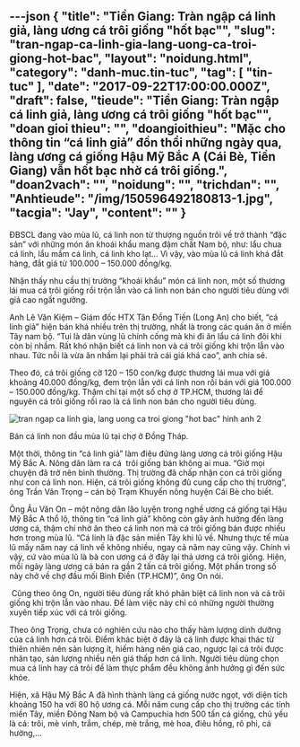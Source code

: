 ---json
{
    "title": "Tiền Giang: Tràn ngập cá linh giả, làng ương cá trôi giống \"hốt bạc\"",
    "slug": "tran-ngap-ca-linh-gia-lang-uong-ca-troi-giong-hot-bac",
    "layout": "noidung.html",
    "category": "danh-muc.tin-tuc",
    "tag": [
        "tin-tuc"
    ],
    "date": "2017-09-22T17:00:00.000Z",
    "draft": false,
    "tieude": "Tiền Giang: Tràn ngập cá linh giả, làng ương cá trôi giống \"hốt bạc\"",
    "doan gioi thieu": "",
    "doangioithieu": "Mặc cho thông tin “cá linh giả” đồn thổi những ngày qua, làng ương cá giống Hậu Mỹ Bắc A (Cái Bè, Tiền Giang) vẫn hốt bạc nhờ cá trôi giống.",
    "doan2vach": "",
    "noidung": "",
    "trichdan": "",
    "Anhtieude": "/img/150596492180813-1.jpg",
    "tacgia": "Jay",
    "__content__": ""
}
---
<p><span style="font-size:14px">ĐBSCL đang v&agrave;o m&ugrave;a lũ, c&aacute; linh non từ thượng nguồn tr&ocirc;i về trở th&agrave;nh &ldquo;đặc sản&rdquo; với những m&oacute;n ăn kho&aacute;i khẩu mang đậm chất Nam bộ, như: lẩu chua c&aacute; linh, lẩu mắm c&aacute; linh, c&aacute; linh kho lạt&hellip; V&igrave; vậy, v&agrave;o m&ugrave;a lũ c&aacute; linh kh&aacute; đắt h&agrave;ng, đắt gi&aacute; từ 100.000 &ndash; 150.000 đồng/kg.</span></p>

<p><span style="font-size:14px">Nhận thấy nhu cầu thị trường &ldquo;kho&aacute;i khẩu&rdquo; m&oacute;n c&aacute; linh non, một số thương l&aacute;i mua c&aacute; tr&ocirc;i giống rồi trộn lẫn v&agrave;o c&aacute; linh non b&aacute;n cho người ti&ecirc;u d&ugrave;ng với gi&aacute; cao ngất ngưởng.</span></p>

<p><span style="font-size:14px">Anh L&ecirc; Văn Kiệm &ndash; Gi&aacute;m đốc HTX T&acirc;n Đồng Tiến (Long An) cho biết, &ldquo;c&aacute; linh giả&rdquo; hiện b&aacute;n kh&aacute; nhiều tr&ecirc;n thị trường, nhất l&agrave; trong c&aacute;c qu&aacute;n ăn ở miền T&acirc;y nam bộ. &ldquo;Tui l&agrave; d&acirc;n v&ugrave;ng lũ ch&iacute;nh cống m&agrave; khi đi ăn lẩu c&aacute; linh đ&ocirc;i khi c&ograve;n bị nhầm. Rất kh&oacute; nhận biết c&aacute; linh non v&agrave; c&aacute; tr&ocirc;i giống khi trộn lẫn v&agrave;o nhau. Tức nỗi&nbsp;l&agrave; vừa ăn nhầm lại phải trả c&aacute;i gi&aacute; kh&aacute; cao&rdquo;, anh chia sẻ.</span></p>

<p><span style="font-size:14px">Theo đ&oacute;, c&aacute; tr&ocirc;i giống cỡ&nbsp;120 &ndash; 150 con/kg được thương l&aacute;i mua với gi&aacute; khoảng 40.000 đồng/kg, đem&nbsp;trộn lẫn với c&aacute; linh non rồi b&aacute;n với gi&aacute; 100.000 &ndash; 150.000 đồng/kg. Thậm ch&iacute; tại một số chợ ở TP.HCM, thương l&aacute;i để nguy&ecirc;n c&aacute; tr&ocirc;i giống rồi rao l&agrave; c&aacute; linh non b&aacute;n cho người ti&ecirc;u d&ugrave;ng.</span></p>

<p><span style="font-size:14px"><img alt="tran ngap ca linh gia, lang uong ca troi giong &quot;hot bac&quot; hinh anh 2" src="http://streaming1.danviet.vn/upload/3-2017/images/2017-09-21/150596502042691-2.jpg" title="Tràn ngập cá linh giả, làng ương cá trôi giống &quot;hốt bạc&quot; hình ảnh 2" /></span></p>

<p><span style="font-size:14px">B&aacute;n c&aacute; linh non đầu m&ugrave;a lũ tại chợ ở Đồng Th&aacute;p.</span></p>

<p><span style="font-size:14px">Một thời, th&ocirc;ng tin &ldquo;c&aacute; linh giả&rdquo; l&agrave;m đi&ecirc;u đứng l&agrave;ng ương c&aacute; tr&ocirc;i giống Hậu Mỹ&nbsp;Bắc A. N&ocirc;ng d&acirc;n l&agrave;m ra c&aacute; &nbsp;tr&ocirc;i giống b&aacute;n kh&ocirc;ng ai mua. &ldquo;Giờ mọi chuyện đ&atilde; trở n&ecirc;n b&igrave;nh thường. Thị trường đ&atilde; chấp nhận con c&aacute; tr&ocirc;i giống như con c&aacute; linh non. Hiện, c&aacute; tr&ocirc;i giống kh&ocirc;ng đủ cung cấp cho thị trường&rdquo;, &ocirc;ng Trần Văn Trọng &ndash; c&aacute;n bộ Trạm Khuyến n&ocirc;ng huyện C&aacute;i B&egrave; cho biết.</span></p>

<p><span style="font-size:14px">&Ocirc;ng &Acirc;u Văn On &ndash; một n&ocirc;ng d&acirc;n l&atilde;o luyện trong nghề ương c&aacute; giống tại Hậu Mỹ&nbsp;Bắc A thổ lộ, th&ocirc;ng tin &ldquo;c&aacute; linh giả&rdquo; kh&ocirc;ng c&ograve;n g&acirc;y ảnh hưởng đến l&agrave;ng ương c&aacute;, thậm ch&iacute; nhờ ăn theo c&aacute; linh non m&agrave;&nbsp;c&aacute; tr&ocirc;i giống b&aacute;n được nhiều hơn trong m&ugrave;a lũ. &ldquo;C&aacute; linh l&agrave; đặc sản&nbsp;miền T&acirc;y khi lũ về. Nhưng thực tế m&ugrave;a lũ mấy năm nay c&aacute; linh về kh&ocirc;ng nhiều, ngay cả năm nay cũng vậy. Ch&iacute;nh v&igrave; vậy, cứ v&agrave;o m&ugrave;a lũ l&agrave; b&agrave; con ương c&aacute; ở đ&acirc;y lại thả ương c&aacute; tr&ocirc;i giống. Hiện, mỗi ng&agrave;y l&agrave;ng ương c&aacute; b&aacute;n ra gần 2 tấn c&aacute; tr&ocirc;i giống. Một phần trong số n&agrave;y chở về chợ đầu mối B&igrave;nh Điền (TP.HCM)&rdquo;, &ocirc;ng On n&oacute;i.</span></p>

<p><span style="font-size:14px">&nbsp;Cũng theo &ocirc;ng On, người ti&ecirc;u d&ugrave;ng rất kh&oacute; ph&acirc;n biệt c&aacute; linh non v&agrave; c&aacute; tr&ocirc;i giống khi trộn lẫn v&agrave;o nhau. Để l&agrave;m việc n&agrave;y chỉ c&oacute; những người thường xuy&ecirc;n tiếp x&uacute;c với c&aacute; tr&ocirc;i giống.</span></p>

<p><span style="font-size:14px">Theo &ocirc;ng Trọng, chưa c&oacute; nghi&ecirc;n cứu n&agrave;o cho thấy h&agrave;m lượng dinh dưỡng của c&aacute; linh hơn c&aacute; tr&ocirc;i. Điểm kh&aacute;c biệt ở đ&acirc;y l&agrave; c&aacute; linh được khai th&aacute;c từ thi&ecirc;n nhi&ecirc;n n&ecirc;n sản lượng &iacute;t, hiếm h&agrave;ng n&ecirc;n gi&aacute; cao, ngược lại c&aacute; tr&ocirc;i được nh&acirc;n tạo, sản lượng nhiều n&ecirc;n gi&aacute; thấp hơn c&aacute; linh. Người ti&ecirc;u d&ugrave;ng chọn mua c&aacute; linh hay c&aacute; tr&ocirc;i để l&agrave;m thực phẩm đều kh&ocirc;ng ảnh hưởng g&igrave; đến sức khỏe.</span></p>

<p><span style="font-size:14px">Hiện, x&atilde; Hậu Mỹ Bắc A đ&atilde; h&igrave;nh th&agrave;nh l&agrave;ng c&aacute; giống nước ngọt, với diện t&iacute;ch khoảng 150 ha với 80 hộ ương c&aacute;. Mỗi năm cung cấp cho thị trường c&aacute;c tỉnh miền T&acirc;y, miền Đ&ocirc;ng Nam bộ v&agrave; Campuchia hơn 500 tấn c&aacute; giống, chủ yếu l&agrave; c&aacute;: tr&ocirc;i, m&egrave; vinh, trắm, ch&eacute;p, m&egrave; trắng, m&egrave; hoa, đi&ecirc;u hồng, r&ocirc; phi, c&aacute; hường,...</span></p>
